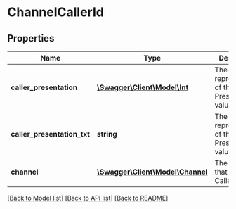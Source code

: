 # ChannelCallerId

## Properties
Name | Type | Description | Notes
------------ | ------------- | ------------- | -------------
**caller_presentation** | [**\Swagger\Client\Model\Int**](Int.md) | The integer representation of the Caller Presentation value. | [optional] 
**caller_presentation_txt** | **string** | The text representation of the Caller Presentation value. | [optional] 
**channel** | [**\Swagger\Client\Model\Channel**](Channel.md) | The channel that changed Caller ID. | [optional] 

[[Back to Model list]](../README.md#documentation-for-models) [[Back to API list]](../README.md#documentation-for-api-endpoints) [[Back to README]](../README.md)


